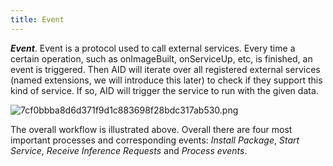 ```yaml
---
title: Event
---
```


***Event***. Event is a protocol used to call external services. Every time a certain operation, such as onImageBuilt, onServiceUp, etc, is finished, an event is triggered. Then AID will iterate over all registered external services (named extensions, we will introduce this later) to check if they support this kind of service. If so, AID will trigger the service to run with the given data.

![7cf0bbba8d6d371f9d1c883698f28bdc317ab530.png](https://i.loli.net/2020/05/06/NxgWSklTVpntLdc.png)

The overall workflow is illustrated above. Overall there are four most important processes and corresponding events: *Install Package*, *Start Service*, *Receive Inference Requests* and *Process events*.

